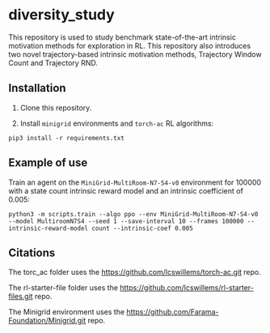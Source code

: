 # diversity_study

This repository is used to study benchmark state-of-the-art intrinsic motivation methods for exploration in RL. This repository also introduces two novel trajectory-based intrinsic motivation methods, Trajectory Window Count and Trajectory RND.

## Installation

1. Clone this repository.

2. Install `minigrid` environments and `torch-ac` RL algorithms:

```
pip3 install -r requirements.txt
```

## Example of use

Train an agent on the `MiniGrid-MultiRoom-N7-S4-v0` environment for 100000 with a state count intrinsic reward model and an intrinsic coefficient of 0.005:

```
python3 -m scripts.train --algo ppo --env MiniGrid-MultiRoom-N7-S4-v0 --model MultiroomN7S4 --seed 1 --save-interval 10 --frames 100000 --intrinsic-reward-model count --intrinsic-coef 0.005
```

## Citations

The torc_ac folder uses the https://github.com/lcswillems/torch-ac.git repo.

The rl-starter-file folder uses the https://github.com/lcswillems/rl-starter-files.git repo.

The Minigrid environment uses the https://github.com/Farama-Foundation/Minigrid.git repo.

